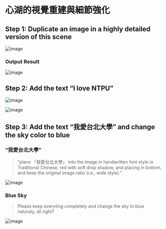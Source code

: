 # 心湖的視覺重建與細節強化

## Step 1: Duplicate an image in a highly detailed version of this scene
![image](https://github.com/user-attachments/assets/0b83b8e2-55d9-4c1e-aa21-494d1e71566f)


### Output Result
![image](https://github.com/user-attachments/assets/088300c5-eae6-4182-b4c8-e51bda5a4edd)


## Step 2: Add the text “I love NTPU”
![image](https://github.com/user-attachments/assets/dae2f832-9fe5-4594-bc55-99b457f4d15e)

![image](https://github.com/user-attachments/assets/f414c137-4fca-4f6b-931d-9f1aee36e2f4)


## Step 3: Add the text “我愛台北大學” and change the sky color to blue

### “我愛台北大學”

>  “place 「我愛台北大學」 into the image in handwritten font style in Traditional Chinese,  red with soft drop shadow, and placing in bottom, and keep the original image ratio (i.e., wide style).”

![image](https://github.com/user-attachments/assets/7d3415bb-fb06-48c2-bb71-9d4e56083c9f)

### Blue Sky

> Please keep everyting completely and change the sky to blue naturaly, all right?

![image](https://github.com/user-attachments/assets/772870fd-2060-4050-ac44-8b4d7b8d1a4a)
